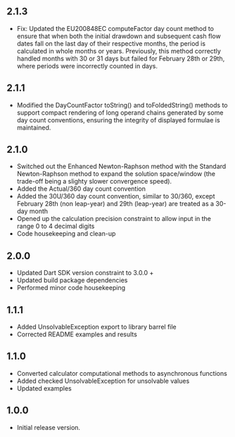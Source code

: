 ## 2.1.3
- Fix: Updated the EU200848EC computeFactor day count method to ensure that when both the initial drawdown and subsequent cash flow dates fall on the last day of their respective months, the period is calculated in whole months or years. Previously, this method correctly handled months with 30 or 31 days but failed for February 28th or 29th, where periods were incorrectly counted in days.

## 2.1.1
- Modified the DayCountFactor toString() and toFoldedString() methods to support compact rendering of long operand chains generated by some day count conventions, ensuring the integrity of displayed formulae is maintained.

## 2.1.0
- Switched out the Enhanced Newton-Raphson method with the Standard Newton-Raphson method to expand the solution space/window (the trade-off being a slighty slower convergence speed).
- Added the Actual/360 day count convention
- Added the 30U/360 day count convention, similar to 30/360, except February 28th (non leap-year) and 29th (leap-year) are treated as a 30-day month
- Opened up the calculation precision constraint to allow input in the range 0 to 4 decimal digits
- Code housekeeping and clean-up

## 2.0.0
- Updated Dart SDK version constraint to 3.0.0 +
- Updated build package dependencies
- Performed minor code housekeeping

## 1.1.1
- Added UnsolvableException export to library barrel file
- Corrected README examples and results

## 1.1.0

- Converted calculator computational methods to asynchronous functions
- Added checked UnsolvableException for unsolvable values
- Updated examples

## 1.0.0

- Initial release version.
